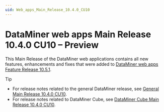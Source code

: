 ```yaml
---
uid: Web_apps_Main_Release_10.4.0_CU10
---
```


# DataMiner web apps Main Release 10.4.0 CU10 – Preview

This Main Release of the DataMiner web applications contains all new features, enhancements and fixes that were added to [DataMiner web apps Feature Release 10.5.1](xref:Web_apps_Feature_Release_10.5.1).

> [!TIP]
>
> - For release notes related to the general DataMiner release, see [General Main Release 10.4.0 CU10](xref:General_Main_Release_10.4.0_CU10).
> - For release notes related to DataMiner Cube, see [DataMiner Cube Main Release 10.4.0 CU10](xref:Cube_Main_Release_10.4.0_CU10).
